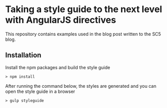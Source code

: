 # Taking a style guide to the next level with AngularJS directives

This repository contains examples used in the blog post written to the SC5 blog.


## Installation
Install the npm packages and build the style guide
```
> npm install
```

After running the command below, the styles are generated and you can open the style guide in a browser
```
> gulp styleguide
```
